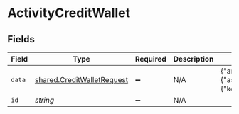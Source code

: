 # ActivityCreditWallet


## Fields

| Field                                                                           | Type                                                                            | Required                                                                        | Description                                                                     | Example                                                                         |
| ------------------------------------------------------------------------------- | ------------------------------------------------------------------------------- | ------------------------------------------------------------------------------- | ------------------------------------------------------------------------------- | ------------------------------------------------------------------------------- |
| `data`                                                                          | [shared.CreditWalletRequest](../../../sdk/models/shared/creditwalletrequest.md) | :heavy_minus_sign:                                                              | N/A                                                                             | {"amount":{"asset":"USD/2","amount":100},"metadata":{"key":""},"sources":[]}    |
| `id`                                                                            | *string*                                                                        | :heavy_minus_sign:                                                              | N/A                                                                             |                                                                                 |